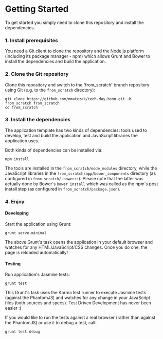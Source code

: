 Getting Started
=============

To get started you simply need to clone this repository and install the dependencies.
### 1. Install prerequisites
You need a Git client to clone the repository and the Node.js platform (including its package manager - npm) which allows Grunt and Bower to install the dependencies and build the application.     
### 2. Clone the Git repository
Clone this repository and switch to the 'from_scratch' branch repository using Git (e.g. to the `from_scratch` directory):

```
git clone https://github.com/mmatczak/tech-day-bonn.git -b from_scratch from_scratch
cd from_scratch
```
### 3. Install the dependencies
The application template has two kinds of dependencies: tools used to develop, test and build the application and JavaScript libraries the application uses.

Both kinds of dependencies can be installed via:

```
npm install
```

The tools are installed in the `from_scratch/node_modules` directory, while the JavaScript libraries in the `from_scratch/app/bower_components` directory (as configured in `from_scratch/.bowerrc`). Please note that the latter was actually done by Bower's `bower install` which was called as the npm's post install step (as configured in `from_scratch/package.json`).       

### 4. Enjoy

#### Developing

Start the application using Grunt:

```
grunt serve-minimal
```

The above Grunt's task opens the application in your default browser and watches for any HTML/JavaScript/CSS changes. Once you do one, the page is reloaded automatically! 

#### Testing

Run application's Jasmine tests:

```
grunt test
```

This Grunt's task uses the Karma test runner to execute Jasmine tests (against the PhantomJS) and watches for any change in your JavaScript files (both sources and specs).  Test Driven Development has never been easier :)

If you would like to run the tests against a real browser (rather than against the PhantomJS) or use it to debug a test, call: 

```
grunt test:debug
```

